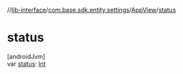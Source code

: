 //[lib-interface](../../../index.md)/[com.base.sdk.entity.settings](../index.md)/[AppView](index.md)/[status](status.md)

# status

[androidJvm]\
var [status](status.md): [Int](https://kotlinlang.org/api/latest/jvm/stdlib/kotlin/-int/index.html)
